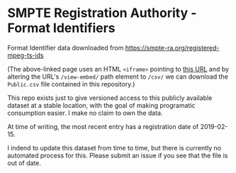 # SMPTE Registration Authority - Format Identifiers
Format Identifier data downloaded from https://smpte-ra.org/registered-mpeg-ts-ids

(The above-linked page uses an HTML `<iframe>` pointing to [this URL](https://creator.zohopublic.com/smptezoho/mpeg-identifiers/view-embed/Public/tM1Yfh7hkrB5JdDHYzMwNpnVxZkPZATzETYDvnSAPsE1yrubWvq7epXUsCHxrzvCtJuPhF60fjdz3QmgsF00PvrMPfZMBqMPjweh) and by altering the URL's `/view-embed/` path element to `/csv/` we can download the `Public.csv` file contained in this repository.)

This repo exists just to give versioned access to this publicly available dataset at a stable location, with the goal of making programatic consumption easier.  I make no claim to own the data.

At time of writing, the most recent entry has a registration date of 2019-02-15.

I indend to update this dataset from time to time, but there is currently no automated process for this.  Please submit an issue if you see that the file is out of date.

